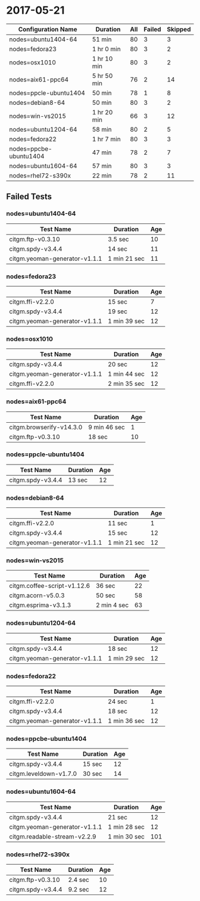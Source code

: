# 2017-05-21

| Configuration Name     | Duration    | All | Failed | Skipped |
|------------------------|-------------|-----|--------|---------|
| nodes=ubuntu1404-64    | 51 min      | 80  | 3      | 3       |
| nodes=fedora23         | 1 hr 0 min  | 80  | 3      | 2       |
| nodes=osx1010          | 1 hr 10 min | 80  | 3      | 2       |
| nodes=aix61-ppc64      | 5 hr 50 min | 76  | 2      | 14      |
| nodes=ppcle-ubuntu1404 | 50 min      | 78  | 1      | 8       |
| nodes=debian8-64       | 50 min      | 80  | 3      | 2       |
| nodes=win-vs2015       | 1 hr 20 min | 66  | 3      | 12      |
| nodes=ubuntu1204-64    | 58 min      | 80  | 2      | 5       |
| nodes=fedora22         | 1 hr 7 min  | 80  | 3      | 3       |
| nodes=ppcbe-ubuntu1404 | 47 min      | 78  | 2      | 7       |
| nodes=ubuntu1604-64    | 57 min      | 80  | 3      | 3       |
| nodes=rhel72-s390x     | 22 min      | 78  | 2      | 11      |

## Failed Tests

### nodes=ubuntu1404-64
| Test Name                     | Duration     | Age |
|-------------------------------|--------------|-----|
| citgm.ftp-v0.3.10             | 3.5 sec      | 10  |
| citgm.spdy-v3.4.4             | 14 sec       | 11  |
| citgm.yeoman-generator-v1.1.1 | 1 min 21 sec | 11  |

### nodes=fedora23
| Test Name                     | Duration     | Age |
|-------------------------------|--------------|-----|
| citgm.ffi-v2.2.0              | 15 sec       | 7   |
| citgm.spdy-v3.4.4             | 19 sec       | 12  |
| citgm.yeoman-generator-v1.1.1 | 1 min 39 sec | 12  |

### nodes=osx1010
| Test Name                     | Duration     | Age |
|-------------------------------|--------------|-----|
| citgm.spdy-v3.4.4             | 20 sec       | 12  |
| citgm.yeoman-generator-v1.1.1 | 1 min 44 sec | 12  |
| citgm.ffi-v2.2.0              | 2 min 35 sec | 12  |

### nodes=aix61-ppc64
| Test Name                     | Duration     | Age |
|-------------------------------|--------------|-----|
| citgm.browserify-v14.3.0      | 9 min 46 sec | 1   |
| citgm.ftp-v0.3.10             | 18 sec       | 10  |

### nodes=ppcle-ubuntu1404
| Test Name                     | Duration     | Age |
|-------------------------------|--------------|-----|
| citgm.spdy-v3.4.4             | 13 sec       | 12  |

### nodes=debian8-64
| Test Name                     | Duration     | Age |
|-------------------------------|--------------|-----|
| citgm.ffi-v2.2.0              | 11 sec       | 1   |
| citgm.spdy-v3.4.4             | 15 sec       | 12  |
| citgm.yeoman-generator-v1.1.1 | 1 min 21 sec | 12  |

### nodes=win-vs2015
| Test Name                     | Duration     | Age |
|-------------------------------|--------------|-----|
| citgm.coffee-script-v1.12.6   | 36 sec       | 22  |
| citgm.acorn-v5.0.3            | 50 sec       | 58  |
| citgm.esprima-v3.1.3          | 2 min 4 sec  | 63  |

### nodes=ubuntu1204-64
| Test Name                     | Duration     | Age |
|-------------------------------|--------------|-----|
| citgm.spdy-v3.4.4             | 18 sec       | 12  |
| citgm.yeoman-generator-v1.1.1 | 1 min 29 sec | 12  |

### nodes=fedora22
| Test Name                     | Duration     | Age |
|-------------------------------|--------------|-----|
| citgm.ffi-v2.2.0              | 24 sec       | 1   |
| citgm.spdy-v3.4.4             | 18 sec       | 12  |
| citgm.yeoman-generator-v1.1.1 | 1 min 36 sec | 12  |

### nodes=ppcbe-ubuntu1404
| Test Name                     | Duration     | Age |
|-------------------------------|--------------|-----|
| citgm.spdy-v3.4.4             | 15 sec       | 12  |
| citgm.leveldown-v1.7.0        | 30 sec       | 14  |

### nodes=ubuntu1604-64
| Test Name                     | Duration     | Age |
|-------------------------------|--------------|-----|
| citgm.spdy-v3.4.4             | 21 sec       | 12  |
| citgm.yeoman-generator-v1.1.1 | 1 min 28 sec | 12  |
| citgm.readable-stream-v2.2.9  | 1 min 30 sec | 101 |

### nodes=rhel72-s390x
| Test Name                     | Duration     | Age |
|-------------------------------|--------------|-----|
| citgm.ftp-v0.3.10             | 2.4 sec      | 10  |
| citgm.spdy-v3.4.4             | 9.2 sec      | 12  |